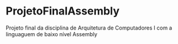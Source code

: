 # ProjetoFinalAssembly
 Projeto final da disciplina de Arquitetura de Computadores I com a linguaguem de baixo nível Assembly

